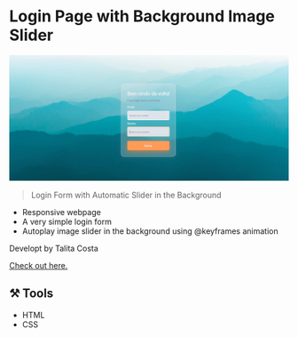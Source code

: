 # Login Page with Background Image Slider
![preview](./preview.png)

>Login Form with Automatic Slider in the Background
- Responsive webpage
- A very simple login form
- Autoplay image slider in the background using @keyframes animation

Developt by Talita Costa

[Check out here.](https://tltco.github.io/login-page-slider/) 

## ⚒️ Tools
- HTML
- CSS
